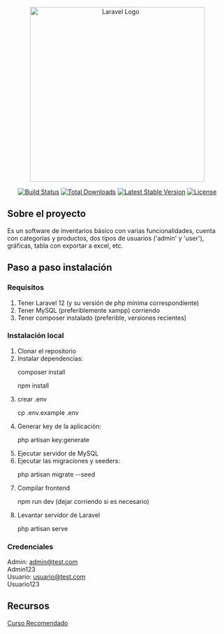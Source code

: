 <p align="center"><a href="https://laravel.com" target="_blank"><img src="https://raw.githubusercontent.com/laravel/art/master/logo-lockup/5%20SVG/2%20CMYK/1%20Full%20Color/laravel-logolockup-cmyk-red.svg" width="400" alt="Laravel Logo"></a></p>

<p align="center">
<a href="https://github.com/laravel/framework/actions"><img src="https://github.com/laravel/framework/workflows/tests/badge.svg" alt="Build Status"></a>
<a href="https://packagist.org/packages/laravel/framework"><img src="https://img.shields.io/packagist/dt/laravel/framework" alt="Total Downloads"></a>
<a href="https://packagist.org/packages/laravel/framework"><img src="https://img.shields.io/packagist/v/laravel/framework" alt="Latest Stable Version"></a>
<a href="https://packagist.org/packages/laravel/framework"><img src="https://img.shields.io/packagist/l/laravel/framework" alt="License"></a>
</p>

## Sobre el proyecto
Es un software de inventarios básico con varias funcionalidades, cuenta con categorías y productos, dos tipos de usuarios ('admin' y 'user'), gráficas, tabla con exportar a excel, etc.

## Paso a paso instalación
### Requisitos
<ol>
    <li>Tener Laravel 12 (y su versión de php mínima correspondiente)</li>
    <li>Tener MySQL (preferiblemente xampp) corriendo</li>
    <li>Tener composer instalado (preferible, versiones recientes)</li>
</ol>

### Instalación local
<ol>
    <li>Clonar el repositorio</li>
    <li>Instalar dependencias: </li>
    <p>composer install</p>
    <p>npm install</p>
    <li>crear .env</li>
    <p>cp .env.example .env</p>
    <li>Generar key de la aplicación: </li>
    <p>php artisan key:generate</p>
    <li>Ejecutar servidor de MySQL</li>
    <li>Ejecutar las migraciones y seeders:</li>
    <p>php artisan migrate --seed</p>
    <li>Compilar frontend</li>
    <p>npm run dev (dejar corriendo si es necesario)</p>
    <li>Levantar servidor de Laravel</li>
    <p>php artisan serve</p>
</ol>

### Credenciales
Admin: admin@test.com </br>
        Admin123 </br>
Usuario: usuario@test.com </br>
Usuario123

## Recursos
 <a href="https://www.youtube.com/watch?v=aljDqJCYkIc&list=PLDllzmccetSM50U0Y9fTOWHvSzAZ_W6Il"> Curso Recomendado</a>
